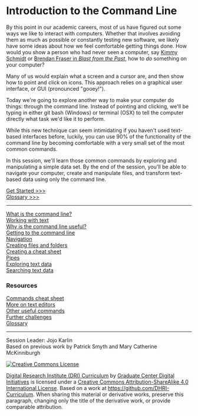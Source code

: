 # Introduction to the Command Line

By this point in our academic careers, most of us have figured out some ways we like to interact with computers. Whether that involves avoiding them as much as possible or constantly testing new software, we likely have some ideas about how we feel comfortable getting things done. How would you show a person who had never seen a computer, say [Kimmy Schmidt](https://youtu.be/LIdFa1qLgNQ) or [Brendan Fraser in *Blast from the Past*](https://youtu.be/Xq29uTtKW4M), how to *do* something on your computer? 

Many of us would explain what a screen and a cursor are, and then show how to point and click on icons. This approach relies on a graphical user interface, or GUI (pronounced "gooey!"). 

Today we're going to explore another way to make your computer do things: through the command line. Instead of pointing and clicking, we'll be typing in either git bash (Windows) or terminal (OSX) to tell the computer directly what task we'd like it to perform. 

While this new technique can seem intimidating if you haven't used text-based interfaces before, luckily, you can use 90% of the functionality of the command line by becoming comfortable with a very small set of the most common commands.

In this session, we'll learn those common commands by exploring and manipulating a simple data set. By the end of the session, you'll be able to navigate your computer, create and manipulate files, and transform text-based data using only the command line. 

[Get Started >>>](sections/what-is-the-command-line.md)  
[Glossary >>>](https://github.com/DHRI-Curriculum/glossary/blob/master/sections/command-line.md)  

-----

[What is the command line?](sections/what-is-the-command-line.md)   
[Working with text](sections/text-editors.md)  
[Why is the command line useful?](sections/why-is-the-command-line-useful.md)  
[Getting to the command line](sections/getting-to-the-command-line.md)  
[Navigation](sections/navigation.md)  
[Creating files and folders](sections/creating-files-and-folders.md)  
[Creating a cheat sheet](sections/creating_a_cheat_sheet.md)  
[Pipes](sections/pipes.md)  
[Exploring text data](sections/data.md)  
[Searching text data](sections/grep.md)  

### Resources

[Commands cheat sheet](sections/commands.md)  
[More on text editors](sections/text-editors.md)  
[Other useful commands](sections/other-commands.md)  
[Further challenges](sections/challenges.md)  
[Glossary](sections/glossary.md)  

-----

Session Leader: Jojo Karlin  
Based on previous work by Patrick Smyth and Mary Catherine McKinniburgh

[![Creative Commons License](https://i.creativecommons.org/l/by-sa/4.0/88x31.png)](http://creativecommons.org/licenses/by-sa/4.0/)

[Digital Research Institute (DRI) Curriculum](http://purl.org/dc/terms/) by [Graduate Center Digital Initiatives](https://gcdi.commons.gc.cuny.edu/) is licensed under a [Creative Commons Attribution-ShareAlike 4.0 International License](http://creativecommons.org/licenses/by-sa/4.0/). Based on a work at <https://github.com/DHRI-Curriculum>. When sharing this material or derivative works, preserve this paragraph, changing only the title of the derivative work, or provide comparable attribution.
